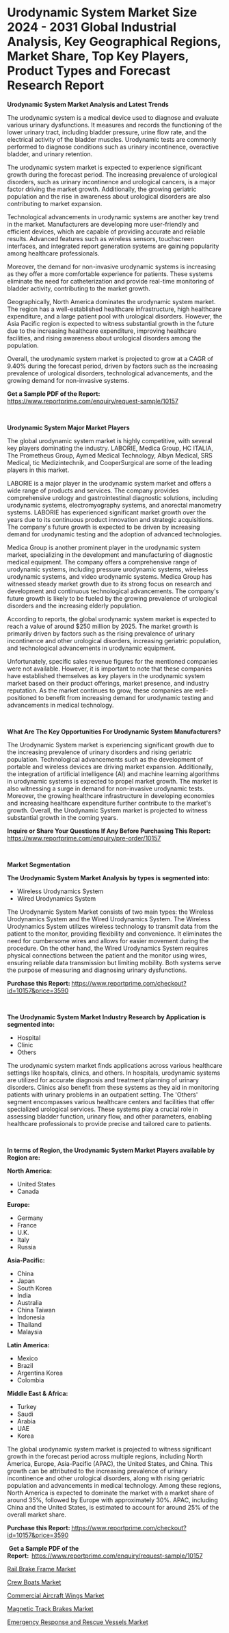 <p><h1>Urodynamic System Market Size 2024 - 2031 Global Industrial Analysis, Key Geographical Regions, Market Share, Top Key Players, Product Types and Forecast Research Report</h1></p><p><strong>Urodynamic System Market Analysis and Latest Trends</strong></p>
<p><p>The urodynamic system is a medical device used to diagnose and evaluate various urinary dysfunctions. It measures and records the functioning of the lower urinary tract, including bladder pressure, urine flow rate, and the electrical activity of the bladder muscles. Urodynamic tests are commonly performed to diagnose conditions such as urinary incontinence, overactive bladder, and urinary retention.</p><p>The urodynamic system market is expected to experience significant growth during the forecast period. The increasing prevalence of urological disorders, such as urinary incontinence and urological cancers, is a major factor driving the market growth. Additionally, the growing geriatric population and the rise in awareness about urological disorders are also contributing to market expansion.</p><p>Technological advancements in urodynamic systems are another key trend in the market. Manufacturers are developing more user-friendly and efficient devices, which are capable of providing accurate and reliable results. Advanced features such as wireless sensors, touchscreen interfaces, and integrated report generation systems are gaining popularity among healthcare professionals.</p><p>Moreover, the demand for non-invasive urodynamic systems is increasing as they offer a more comfortable experience for patients. These systems eliminate the need for catheterization and provide real-time monitoring of bladder activity, contributing to the market growth.</p><p>Geographically, North America dominates the urodynamic system market. The region has a well-established healthcare infrastructure, high healthcare expenditure, and a large patient pool with urological disorders. However, the Asia Pacific region is expected to witness substantial growth in the future due to the increasing healthcare expenditure, improving healthcare facilities, and rising awareness about urological disorders among the population.</p><p>Overall, the urodynamic system market is projected to grow at a CAGR of 9.40% during the forecast period, driven by factors such as the increasing prevalence of urological disorders, technological advancements, and the growing demand for non-invasive systems.</p></p>
<p><strong>Get a Sample PDF of the Report:&nbsp;</strong> <a href="https://www.reportprime.com/enquiry/request-sample/10157">https://www.reportprime.com/enquiry/request-sample/10157</a></p>
<p>&nbsp;</p>
<p><strong>Urodynamic System Major Market Players</strong></p>
<p><p>The global urodynamic system market is highly competitive, with several key players dominating the industry. LABORIE, Medica Group, HC ITALIA, The Prometheus Group, Aymed Medical Technology, Albyn Medical, SRS Medical, tic Medizintechnik, and CooperSurgical are some of the leading players in this market.</p><p>LABORIE is a major player in the urodynamic system market and offers a wide range of products and services. The company provides comprehensive urology and gastrointestinal diagnostic solutions, including urodynamic systems, electromyography systems, and anorectal manometry systems. LABORIE has experienced significant market growth over the years due to its continuous product innovation and strategic acquisitions. The company's future growth is expected to be driven by increasing demand for urodynamic testing and the adoption of advanced technologies.</p><p>Medica Group is another prominent player in the urodynamic system market, specializing in the development and manufacturing of diagnostic medical equipment. The company offers a comprehensive range of urodynamic systems, including pressure urodynamic systems, wireless urodynamic systems, and video urodynamic systems. Medica Group has witnessed steady market growth due to its strong focus on research and development and continuous technological advancements. The company's future growth is likely to be fueled by the growing prevalence of urological disorders and the increasing elderly population.</p><p>According to reports, the global urodynamic system market is expected to reach a value of around $250 million by 2025. The market growth is primarily driven by factors such as the rising prevalence of urinary incontinence and other urological disorders, increasing geriatric population, and technological advancements in urodynamic equipment.</p><p>Unfortunately, specific sales revenue figures for the mentioned companies were not available. However, it is important to note that these companies have established themselves as key players in the urodynamic system market based on their product offerings, market presence, and industry reputation. As the market continues to grow, these companies are well-positioned to benefit from increasing demand for urodynamic testing and advancements in medical technology.</p></p>
<p>&nbsp;</p>
<p><strong>What Are The Key Opportunities For Urodynamic System Manufacturers?</strong></p>
<p><p>The Urodynamic System market is experiencing significant growth due to the increasing prevalence of urinary disorders and rising geriatric population. Technological advancements such as the development of portable and wireless devices are driving market expansion. Additionally, the integration of artificial intelligence (AI) and machine learning algorithms in urodynamic systems is expected to propel market growth. The market is also witnessing a surge in demand for non-invasive urodynamic tests. Moreover, the growing healthcare infrastructure in developing economies and increasing healthcare expenditure further contribute to the market's growth. Overall, the Urodynamic System market is projected to witness substantial growth in the coming years.</p></p>
<p><strong>Inquire or Share Your Questions If Any Before Purchasing This Report:</strong> <a href="https://www.reportprime.com/enquiry/pre-order/10157">https://www.reportprime.com/enquiry/pre-order/10157</a></p>
<p>&nbsp;</p>
<p><strong>Market Segmentation</strong></p>
<p><strong>The Urodynamic System Market Analysis by types is segmented into:</strong></p>
<p><ul><li>Wireless Urodynamics System</li><li>Wired Urodynamics System</li></ul></p>
<p><p>The Urodynamic System Market consists of two main types: the Wireless Urodynamics System and the Wired Urodynamics System. The Wireless Urodynamics System utilizes wireless technology to transmit data from the patient to the monitor, providing flexibility and convenience. It eliminates the need for cumbersome wires and allows for easier movement during the procedure. On the other hand, the Wired Urodynamics System requires physical connections between the patient and the monitor using wires, ensuring reliable data transmission but limiting mobility. Both systems serve the purpose of measuring and diagnosing urinary dysfunctions.</p></p>
<p><strong>Purchase this Report:&nbsp;</strong><a href="https://www.reportprime.com/checkout?id=10157&price=3590">https://www.reportprime.com/checkout?id=10157&price=3590</a></p>
<p>&nbsp;</p>
<p><strong>The Urodynamic System Market Industry Research by Application is segmented into:</strong></p>
<p><ul><li>Hospital</li><li>Clinic</li><li>Others</li></ul></p>
<p><p>The urodynamic system market finds applications across various healthcare settings like hospitals, clinics, and others. In hospitals, urodynamic systems are utilized for accurate diagnosis and treatment planning of urinary disorders. Clinics also benefit from these systems as they aid in monitoring patients with urinary problems in an outpatient setting. The 'Others' segment encompasses various healthcare centers and facilities that offer specialized urological services. These systems play a crucial role in assessing bladder function, urinary flow, and other parameters, enabling healthcare professionals to provide precise and tailored care to patients.</p></p>
<p>&nbsp;</p>
<p><strong>In terms of Region, the Urodynamic System Market Players available by Region are:</strong></p>
<p>
    <p> <strong> North America: </strong>
        <ul>
            <li>United States</li>
            <li>Canada</li>
        </ul>
        </p> 
    <p> <strong> Europe: </strong>
        <ul>
            <li>Germany</li>
            <li>France</li>
            <li>U.K.</li>
            <li>Italy</li>
            <li>Russia</li>
        </ul>
        </p> 
    <p> <strong> Asia-Pacific: </strong>
        <ul>
            <li>China</li>
            <li>Japan</li>
            <li>South Korea</li>
            <li>India</li>
            <li>Australia</li>
            <li>China Taiwan</li>
            <li>Indonesia</li>
            <li>Thailand</li>
            <li>Malaysia</li>
        </ul>
        </p> 
    <p> <strong> Latin America: </strong>
        <ul>
            <li>Mexico</li>
            <li>Brazil</li>
            <li>Argentina Korea</li>
            <li>Colombia</li>
        </ul>
        </p> 
    <p> <strong> Middle East & Africa: </strong>
        <ul>
            <li>Turkey</li>
            <li>Saudi</li>
            <li>Arabia</li>
            <li>UAE</li>
            <li>Korea</li>
        </ul>
    </p>
    </p>
<p><p>The global urodynamic system market is projected to witness significant growth in the forecast period across multiple regions, including North America, Europe, Asia-Pacific (APAC), the United States, and China. This growth can be attributed to the increasing prevalence of urinary incontinence and other urological disorders, along with rising geriatric population and advancements in medical technology. Among these regions, North America is expected to dominate the market with a market share of around 35%, followed by Europe with approximately 30%. APAC, including China and the United States, is estimated to account for around 25% of the overall market share.</p></p>
<p><strong>Purchase this Report: </strong><a href="https://www.reportprime.com/checkout?id=10157&price=3590">https://www.reportprime.com/checkout?id=10157&price=3590</a></p>
<p>&nbsp;<strong>Get a Sample PDF of the Report:&nbsp;&nbsp;</strong><a href="https://www.reportprime.com/enquiry/request-sample/10157">https://www.reportprime.com/enquiry/request-sample/10157</a></p>
<p><strong></strong></p>
<p><p><a href="https://medium.com/@scanw41036/rail-brake-frame-market-trends-forecast-and-competitive-analysis-to-2031-0dd07928e174">Rail Brake Frame Market</a></p><p><a href="https://medium.com/@scanw41036/analyzing-crew-boats-market-global-industry-perspective-and-forecast-2024-to-2031-81e2b6fae23a">Crew Boats Market</a></p><p><a href="https://medium.com/@scanw41036/decoding-commercial-aircraft-wings-market-metrics-market-share-trends-and-growth-patterns-cfee2fbb0f59">Commercial Aircraft Wings Market</a></p><p><a href="https://medium.com/@scanw41036/magnetic-track-brakes-market-research-report-its-history-and-forecast-2024-to-2031-6cabd9a4b955">Magnetic Track Brakes Market</a></p><p><a href="https://medium.com/@scanw41036/emergency-response-and-rescue-vessels-market-research-report-its-history-and-forecast-2024-to-2031-c1c147a288d7">Emergency Response and Rescue Vessels Market</a></p></p>